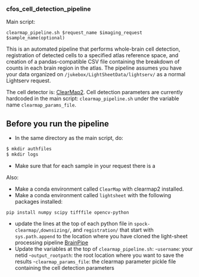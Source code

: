 ### cfos_cell_detection_pipeline

Main script:
```
clearmap_pipeline.sh $request_name $imaging_request $sample_name(optional)
```
This is an automated pipeline that performs whole-brain cell detection, registration of  detected cells to a specified atlas reference space, and creation of a pandas-compatible CSV file containing the breakdown of counts in each brain region in the atlas. The pipeline assumes you have your data organized on `/jukebox/LightSheetData/lightserv/` as a normal Lightserv request.  

The cell detector is: [ClearMap2](https://github.com/ChristophKirst/ClearMap2). Cell detection parameters are currently hardcoded in the main script: `clearmap_pipeline.sh` under the variable name `clearmap_params_file`. 

## Before you run the pipeline
- In the same directory as the main script, do:
```bash
$ mkdir authfiles
$ mkdir logs
```
- Make sure that for each sample in your request there is a 

Also:
- Make a conda environment called `ClearMap` with clearmap2 installed.
- Make a conda environment called `lightsheet` with the following packages installed:
```
pip install numpy scipy tifffile opencv-python 
```
- update the lines at the top of each python file in `spock-clearmap/`,`downsizing/`, and `registration/` that start with `sys.path.append` to the location where you have cloned the light-sheet processing pipeline [BrainPipe](https://github.com/BrainCOGS/BrainPipe)
- Update the variables at the top of `clearmap_pipeline.sh`:
    -`username`: your netid
    -`output_rootpath`: the root location where you want to save the results
    -`clearmap_params_file`: the clearmap parameter pickle file containing the cell detection parameters
